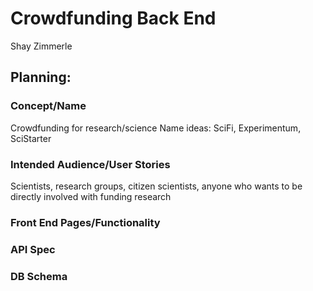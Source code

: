 # Crowdfunding Back End
Shay Zimmerle

## Planning:
### Concept/Name
Crowdfunding for research/science
Name ideas: SciFi, Experimentum, SciStarter

### Intended Audience/User Stories
Scientists, research groups, citizen scientists, anyone who wants to be directly involved with funding research

### Front End Pages/Functionality

### API Spec

### DB Schema